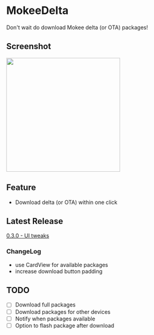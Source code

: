 # MokeeDelta

Don't wait do download Mokee delta (or OTA) packages!

## Screenshot

<img src="https://user-images.githubusercontent.com/13914967/29304688-ef6afae6-8159-11e7-999d-ac5c79cdb235.png" width="300px" style="max-width:100%;">

## Feature

 - Download delta (or OTA) within one click

## Latest Release

 [0.3.0 - UI tweaks](https://github.com/Rocket1184/MokeeDelta/releases/tag/0.3.0)

### ChangeLog

- use CardView for available packages
- increase download button padding

## TODO

 - [ ] Download full packages
 - [ ] Download packages for other devices
 - [ ] Notify when packages available
 - [ ] Option to flash package after download
